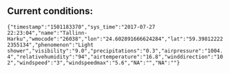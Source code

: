 ## Current conditions: 
 ``` {"timestamp":"1501183370","sys_time":"2017-07-27 22:23:04","name":"Tallinn-Harku","wmocode":"26038","lon":"24.602891666624284","lat":"59.398122222355134","phenomenon":"Light shower","visibility":"9.0","precipitations":"0.3","airpressure":"1004.4","relativehumidity":"94","airtemperature":"16.8","winddirection":"102","windspeed":"3","windspeedmax":"5.6","NA":"","NA":""} ```

